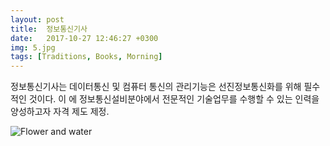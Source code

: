 ```yaml
---
layout: post
title:  정보통신기사
date:   2017-10-27 12:46:27 +0300
img: 5.jpg
tags: [Traditions, Books, Morning]
---
```

정보통신기사는 데이터통신 및 컴퓨터 통신의 관리기능은 선진정보통신화를 위해 필수적인 것이다. 이 에 정보통신설비분야에서 전문적인 기술업무를 수행할 수 있는 인력을 양성하고자 자격 제도 제정.




![Flower and water]({{site.baseurl}}/images/pages/18.jpg)

